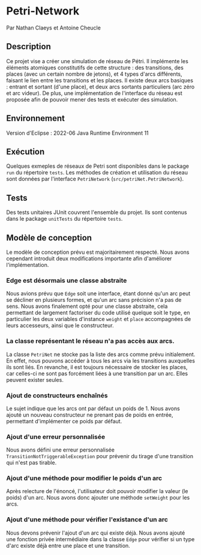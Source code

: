 # Petri-Network
Par Nathan Claeys et Antoine Cheucle

## Description
Ce projet vise a créer une simulation de réseau de Pétri. Il implémente les éléments atomiques constitutifs de cette structure : des transitions, des places (avec un certain nombre de jetons), et 4 types d'arcs différents, faisant le lien entre les transitions et les places. Il existe deux arcs basiques : entrant et sortant (d'une place), et deux arcs sortants particuliers (arc zéro et arc videur).
De plus, une implémentation de l'interface du réseau est proposée afin de pouvoir mener des tests et exécuter des simulation.

## Environnement
Version d'Eclipse : 2022-06
Java Runtime Environment 11

## Exécution
Quelques exmeples de réseaux de Petri sont disponibles dans le package `run` du répertoire `tests`.
Les méthodes de création et utilisation du réseau sont données par l'interface `PetriNetwork` (`src/petriNet.PetriNetwork`).

## Tests
Des tests unitaires JUnit couvrent l'ensemble du projet. Ils sont contenus dans le package `unitTests` du répertoire `tests`.

## Modèle de conception
Le modèle de conception prévu est majoritairement respecté.
Nous avons cependant introduit deux modifications importante afin d'améliorer l'implémentation.

### Edge est désormais une classe abstraite
Nous avions prévu que `Edge` soit une interface, étant donné qu'un arc peut se décliner en plusieurs formes, et qu'un arc sans précision n'a pas de sens. Nous avons finalement opté pour une classe abstraite, cela permettant de largement factoriser du code utilisé quelque soit le type, en particulier les deux variables d'instance `weight` et `place` accompagnées de leurs accesseurs, ainsi que le constructeur.

### La classe représentant le réseau n'a pas accès aux arcs.
La classe `PetriNet` ne stocke pas la liste des arcs comme prévu initialement. En effet, nous pouvons accéder à tous les arcs via les transitions auxquelles ils sont liés. En revanche, il est toujours nécessaire de stocker les places, car celles-ci ne sont pas forcément liées à une transition par un arc. Elles peuvent exister seules.

### Ajout de constructeurs enchaînés
Le sujet indique que les arcs ont par défaut un poids de 1. Nous avons ajouté un nouveau constructeur ne prenant pas de poids en entrée, permettant d'implémenter ce poids par défaut.

### Ajout d'une erreur personnalisée
Nous avons défini une erreur personnalisée `TransitionNotTriggerableException` pour prévenir du tirage d'une transition qui n'est pas tirable.

### Ajout d'une méthode pour modifier le poids d'un arc
Après relecture de l'énoncé, l'utilisateur doit pouvoir modifier la valeur (le poids) d'un arc. Nous avons donc ajouter une méthode `setWeight` pour les arcs.

### Ajout d'une méthode pour vérifier l'existance d'un arc
Nous devons prévenir l'ajout d'un arc qui existe déjà. Nous avons ajouté une fonction privée intermédiaire dans la classe `Edge` pour vérifier si un type d'arc existe déjà entre une place et une transition.